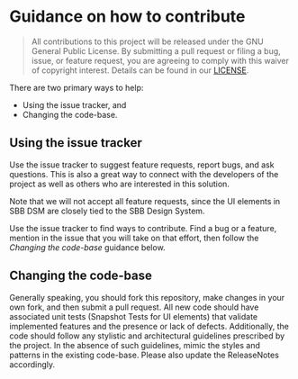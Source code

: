 # Guidance on how to contribute

> All contributions to this project will be released under the GNU General Public License. By submitting a pull request or filing a bug, issue, or feature request, you are agreeing to comply with this waiver of copyright interest.
> Details can be found in our [LICENSE](LICENSE).

There are two primary ways to help:
 - Using the issue tracker, and
 - Changing the code-base.


## Using the issue tracker

Use the issue tracker to suggest feature requests, report bugs, and ask questions. This is also a great way to connect with the developers of the project as well as others who are interested in this solution.

Note that we will not accept all feature requests, since the UI elements in SBB DSM are closely tied to the SBB Design System.

Use the issue tracker to find ways to contribute. Find a bug or a feature, mention in the issue that you will take on that effort, then follow the _Changing the code-base_ guidance below.


## Changing the code-base

Generally speaking, you should fork this repository, make changes in your own fork, and then submit a pull request. All new code should have associated unit tests (Snapshot Tests for UI elements) that validate implemented features and the presence or lack of defects. Additionally, the code should follow any stylistic and architectural guidelines prescribed by the project. In the absence of such guidelines, mimic the styles and patterns in the existing code-base. Please also update the ReleaseNotes accordingly.
